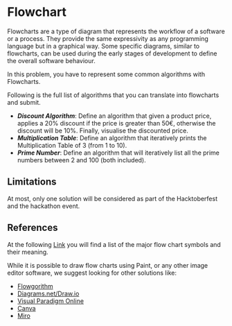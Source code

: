 # Flowchart

Flowcharts are a type of diagram that represents the workflow of a software or a process.
They provide the same expressivity as any programming language but in a graphical way.
Some specific diagrams, similar to flowcharts, can be used during the early stages of development to define the overall software behaviour.


In this problem, you have to represent some common algorithms with Flowcharts.

Following is the full list of algorithms that you can translate into flowcharts and submit.
- _**Discount Algorithm**_: Define an algorithm that given a product price, applies a 20% discount if the price is greater than 50€, otherwise the discount will be 10%. Finally, visualise the discounted price.
- _**Multiplication Table**_: Define an algorithm that iteratively prints the Multiplication Table of 3 (from 1 to 10).
- _**Prime Number**_: Define an algorithm that will iteratively list all the prime numbers between 2 and 100 (both included).

## Limitations
At most, only one solution will be considered as part of the Hacktoberfest and the hackathon event.

## References
At the following [Link](https://en.wikipedia.org/wiki/Flowchart#Building_blocks) you will find a list of the major flow chart symbols and their meaning.

While it is possible to draw flow charts using Paint, or any other image editor software, we suggest looking for other solutions like:
- [Flowgorithm](http://www.flowgorithm.org/)
- [Diagrams.net/Draw.io](https://draw.io/)
- [Visual Paradigm Online](https://online.visual-paradigm.com/diagrams/features/flowchart-tool/)
- [Canva](https://www.canva.com/en/)
- [Miro](https://www.miro.com)
